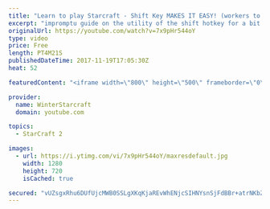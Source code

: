 ```yaml
---
title: "Learn to play Starcraft - Shift Key MAKES IT EASY! (workers to gas, waypoints, ctrl grps, moving)"
excerpt: "impromptu guide on the utility of the shift hotkey for a bit of everything"
originalUrl: https://youtube.com/watch?v=7x9pHr544oY
type: video
price: Free
length: PT4M21S
publishedDateTime: 2017-11-19T17:05:30Z
heat: 52

featuredContent: "<iframe width=\"800\" height=\"500\" frameborder=\"0\" src=\"https://www.youtube.com/embed/7x9pHr544oY\" allow=\"accelerometer; autoplay; encrypted-media; gyroscope; picture-in-picture\" allowfullscreen></iframe>"

provider:
  name: WinterStarcraft
  domain: youtube.com

topics:
  - StarCraft 2

images:
  - url: https://i.ytimg.com/vi/7x9pHr544oY/maxresdefault.jpg
    width: 1280
    height: 720
    isCached: true

secured: "vUZsgxRhu6DUfUjcMWB0SSLgXKqKjaREvWhENjcSIHNYsnSjFdBBr+atrNKbZjQONodmTKcj1ZWGGTJj/M8d4PArPSbNIjHvBp+r576WNelWKRF/zI35Wdi55SS1y861aZG99r3mfYQl0/Gb7pUSGUl5D3GAwX5IaCMHAUf7rWnlmTaYnoKEJhatHH+tcWm/3qoag9op4siCOpisPxJrj0IRQsyoAcHNYvXUI+8Kn+AXbzJlEdXwWA1H4NcfE41zl1f7kD40ns6LcQ0HEhwvwQ8/Gn9tBixBoUwbgkVbpeF7UBbAPbzwnSwm1uysORift6mGksbc8s8Cy+Y8R2Y3kbxZkZ4sse5r1Ma0yTXtIx0JrcipMpQbPNSxO65fPXJzR/aX4n3YaviyuV94r+UCVrjoek2p37nMbGx+HWqs/xg=;WrZeseNKXc9h5NICE2AHFg=="
---
```


